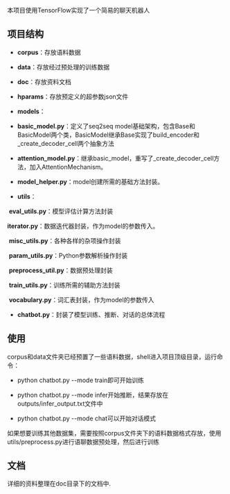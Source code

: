 本项目使用TensorFlow实现了一个简易的聊天机器人

## 项目结构

* **corpus**：存放语料数据

* **data**：存放经过预处理的训练数据

* **doc**：存放资料文档

* **hparams**：存放预定义的超参数json文件

* **models**：

* **basic_model.py**：定义了seq2seq model基础架构，包含Base和BasicModel两个类，BasicModel继承Base实现了build_encoder和_create_decoder_cell两个抽象方法

* **attention_model.py**：继承basic_model，重写了_create_decoder_cell方法，加入AttentionMechanism。

* **model_helper.py**：model创建所需的基础方法封装。

* **utils**：

​       	**eval_utils.py**：模型评估计算方法封装

​       	**iterator.py**：数据迭代器封装，作为model的参数传入。

​       	**misc_utils.py**：各种各样的杂项操作封装

​       	**param_utils.py**：Python参数解析操作封装

​       	**preprocess_util.py**：数据预处理封装

​       	**train_utils.py**：训练所需的辅助方法封装

​       	**vocabulary.py**：词汇表封装，作为model的参数传入

* **chatbot.py**：封装了模型训练、推断、对话的总体流程

## 使用

corpus和data文件夹已经预置了一些语料数据，shell进入项目顶级目录，运行命令：

* python chatbot.py --mode train即可开始训练

* python chatbot.py --mode infer开始推断，结果存放在outputs/infer_output.txt文件中

* python chatbot.py --mode chat可以开始对话模式

如果想要训练其他数据集，需要按照corpus文件夹下的语料数据格式存放，使用utils/preprocess.py进行语聊数据预处理，然后进行训练

## 文档

详细的资料整理在doc目录下的文档中.

